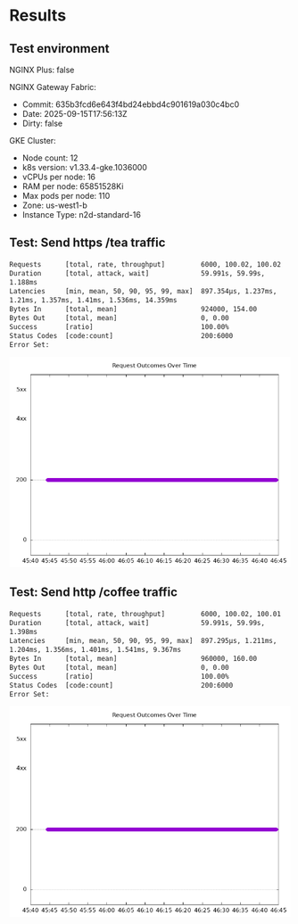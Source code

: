 # Results

## Test environment

NGINX Plus: false

NGINX Gateway Fabric:

- Commit: 635b3fcd6e643f4bd24ebbd4c901619a030c4bc0
- Date: 2025-09-15T17:56:13Z
- Dirty: false

GKE Cluster:

- Node count: 12
- k8s version: v1.33.4-gke.1036000
- vCPUs per node: 16
- RAM per node: 65851528Ki
- Max pods per node: 110
- Zone: us-west1-b
- Instance Type: n2d-standard-16

## Test: Send https /tea traffic

```text
Requests      [total, rate, throughput]         6000, 100.02, 100.02
Duration      [total, attack, wait]             59.991s, 59.99s, 1.188ms
Latencies     [min, mean, 50, 90, 95, 99, max]  897.354µs, 1.237ms, 1.21ms, 1.357ms, 1.41ms, 1.536ms, 14.359ms
Bytes In      [total, mean]                     924000, 154.00
Bytes Out     [total, mean]                     0, 0.00
Success       [ratio]                           100.00%
Status Codes  [code:count]                      200:6000  
Error Set:
```

![https-oss.png](https-oss.png)

## Test: Send http /coffee traffic

```text
Requests      [total, rate, throughput]         6000, 100.02, 100.01
Duration      [total, attack, wait]             59.991s, 59.99s, 1.398ms
Latencies     [min, mean, 50, 90, 95, 99, max]  897.295µs, 1.211ms, 1.204ms, 1.356ms, 1.401ms, 1.541ms, 9.367ms
Bytes In      [total, mean]                     960000, 160.00
Bytes Out     [total, mean]                     0, 0.00
Success       [ratio]                           100.00%
Status Codes  [code:count]                      200:6000  
Error Set:
```

![http-oss.png](http-oss.png)

